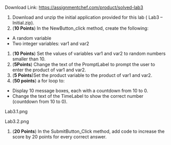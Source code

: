 Download Link: https://assignmentchef.com/product/solved-lab3
<br>
<ol>

 <li>Download and unzip the initial application provided for this lab ( Lab3 – Initial.zip).</li>

 <li>(<strong>10 Points</strong>) In the NewButton_click method, create the following:</li>

</ol>

<ul>

 <li>A random variable</li>

 <li>Two integer variables: var1 and var2</li>

</ul>

<ol>

 <li> (<strong>10 Points</strong>) Set the values of variables var1 and var2 to random numbers smaller than 10.</li>

 <li> (<strong>5Points</strong>) Change the text of the PromptLabel to prompt the user to enter the product of var1 and var2.</li>

 <li> (<strong>5 Points</strong>)Set the product variable to the product of var1 and var2.</li>

 <li> (<strong>50 points</strong>) a for loop to:</li>

</ol>

<ul>

 <li>Display 10 message boxes, each with a countdown from 10 to 0.</li>

 <li>Change the text of the TimeLabel to show the correct number (countdown from 10 to 0).</li>

</ul>

Lab3.1.png

Lab3.2.png

<ol>

 <li> (<strong>20 Points</strong>) In the SubmitButton_Click method, add code to increase the score by 20 points for every correct answer.</li>

</ol>